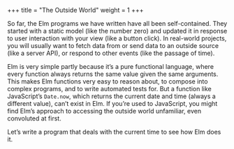 +++
title       = "The Outside World"
weight      = 1
+++

So far, the Elm programs we have written
have all been self-contained.
They started with a static model
(like the number zero)
and updated it in response to user interaction with your view
(like a button click).
In real-world projects,
you will usually want
to fetch data from or send data to an outside source
(like a server API),
or respond to other events
(like the passage of time).

Elm is very simple partly because it’s a pure functional language,
where every function always returns the same value given the same arguments.
This makes Elm functions very easy to reason about,
to compose into complex programs,
and to write automated tests for.
But a function like JavaScript’s `Date.now`,
which returns the current date and time (always a different value),
can’t exist in Elm.
If you’re used to JavaScript,
you might find Elm’s approach to
accessing the outside world
unfamiliar, even convoluted at first.

Let’s write a program that deals with the current time
to see how Elm does it.
